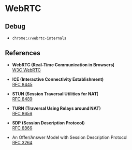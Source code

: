 # WebRTC

## Debug

- `chrome://webrtc-internals`

## References

- **WebRTC (Real-Time Communication in Browsers)**
  <br>[W3C WebRTC](https://www.w3.org/TR/webrtc/)

- **ICE (Interactive Connectivity Establishment)**
  <br>[RFC 8445](https://tex2e.github.io/rfc-translater/html/rfc8445.html)

- **STUN (Session Traversal Utilities for NAT)**
  <br>[RFC 8489](https://tex2e.github.io/rfc-translater/html/rfc8489.html)

- **TURN (Traversal Using Relays around NAT)**
  <br>[RFC 8656](https://tex2e.github.io/rfc-translater/html/rfc8656.html)

- **SDP (Session Description Protocol)**
  <br>[RFC 8866](https://tex2e.github.io/rfc-translater/html/rfc8866.html)

- An Offer/Answer Model with Session Description Protocol
  <br>[RFC 3264](https://tex2e.github.io/rfc-translater/html/rfc3264.html)
